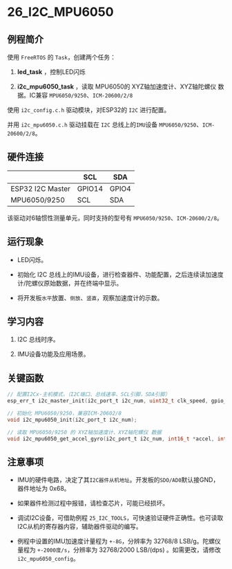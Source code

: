 # 26_I2C_MPU6050

## 例程简介

使用 `FreeRTOS` 的 `Task`，创建两个任务：

1. **led_task** ，控制LED闪烁

2. **i2c_mpu6050_task** ，读取 MPU6050的 XYZ轴加速度计、XYZ轴陀螺仪 数据。IC兼容 `MPU6050/9250`、`ICM-20600/2/8`

使用 `i2c_config.c.h` 驱动模块，对ESP32的 `I2C` 进行配置。

并用 `i2c_mpu6050.c.h` 驱动挂载在 `I2C` 总线上的`IMU`设备 `MPU6050/9250`、`ICM-20600/2/8`。


## 硬件连接

|                  | SCL    | SDA    |
| ---------------- | ------ | ------ |
| ESP32 I2C Master | GPIO14 | GPIO4 |
| MPU6050/9250     | SCL    | SDA    |

该驱动对6轴惯性测量单元，同时支持的型号有 `MPU6050/9250`、`ICM-20600/2/8`。


## 运行现象

* LED闪烁。

* 初始化 I2C 总线上的IMU设备，进行检查器件、功能配置，之后连续读加速度计/陀螺仪原始数据，并在终端中显示。

* 将开发板`水平`放置、`侧放`、`竖直`，观察加速度计的示数。


## 学习内容

1. I2C 总线时序。

2. IMU设备功能及应用场景。


## 关键函数

```c
// 配置I2Cx-主机模式，（I2C端口、总线速率、SCL引脚，SDA引脚）
esp_err_t i2c_master_init(i2c_port_t i2c_num, uint32_t clk_speed, gpio_num_t scl_io_num, gpio_num_t sda_io_num);

// 初始化 MPU6050/9250，兼容ICM-20602/8
void i2c_mpu6050_init(i2c_port_t i2c_num);

// 读取 MPU6050/9250 的 XYZ轴加速度计、XYZ轴陀螺仪 数据
void i2c_mpu6050_get_accel_gyro(i2c_port_t i2c_num, int16_t *accel, int16_t *gyro);
```


## 注意事项

* IMU的硬件电路，决定了其`I2C器件从机地址`。开发板的`SDO/AD0`默认接GND，器件地址为 0x68。

* 如果器件检测过程中报错，请检查芯片，可能已经损坏。

* 调试I2C设备，可借助例程 `25_I2C_TOOLS`，可快速验证硬件正确性。也可读取I2C从机的寄存器内容，辅助器件驱动的编写。

* 例程中设置的IMU加速度计量程为 `+-8G`，分辨率为 32768/8 LSB/g。陀螺仪量程为 `+-2000度/s`，分辨率为 32768/2000 LSB/(dps) 。如需更改，请修改 `i2c_mpu6050_config`。
